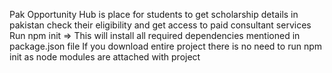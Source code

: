 Pak Opportunity Hub is place for students to get scholarship details in pakistan check their eligibility and get access to paid consultant services
Run npm init => This will install all required dependencies mentioned in package.json file
If you download entire project there is no need to run npm init as node modules are attached with project


